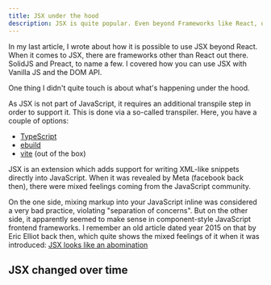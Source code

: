 ```yaml
---
title: JSX under the hood
description: JSX is quite popular. Even beyond Frameworks like React, despite not being part of the JavaScript specification. Here's how JSX works.
---
```

In my last article, I wrote about how it is possible to use JSX beyond React. When it comes to JSX, there are frameworks other than React out there. SolidJS and Preact, to name a few. I covered how you can use JSX with Vanilla JS and the DOM API.

One thing I didn't quite touch is about what's happening under the hood.

As JSX is not part of JavaScript, it requires an additional transpile step in order to support it. This is done via a so-called transpiler. Here, you have a couple of options:

- [TypeScript](https://www.typescriptlang.org/docs/handbook/jsx.html)
- [ebuild](https://esbuild.github.io/content-types/#jsx)
- [vite](https://vitejs.dev/guide/features#jsx) (out of the box)

JSX is an extension which adds support for writing XML-like snippets directly into JavaScript. When it was revealed by Meta (facebook back then), there were mixed feelings coming from the JavaScript community.

On the one side, mixing markup into your JavaScript inline was considered a very bad practice, violating "separation of concerns". But on the other side, it apparently seemed to make sense in component-style JavaScript frontend frameworks. I remember an old article dated year 2015 on that by Eric Elliot back then, which quite shows the mixed feelings of it when it was introduced: [JSX looks like an abomination](https://medium.com/javascript-scene/jsx-looks-like-an-abomination-1c1ec351a918)


## JSX changed over time

